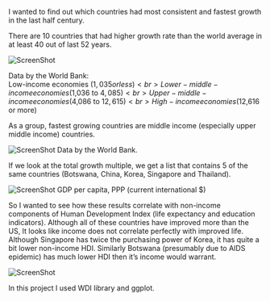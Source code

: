 I wanted to find out which countries had most consistent  and fastest growth in the last half century.

There are 10 countries that had higher growth rate than the world average in at least 40 out of last 52 years.

![ScreenShot](https://raw.github.com/ghromis/DataProjects/master/Champs/Champs.jpeg)

Data by the World Bank: <br>
Low-income economies ($1,035 or less) <br>
Lower-middle-income economies ($1,036 to $4,085) <br>
Upper-middle-income economies ($4,086 to $12,615) <br>
High-income economies ($12,616 or more) <br>

As a group, fastest growing countries are middle income (especially upper middle income) countries.

![ScreenShot](https://raw.github.com/ghromis/DataProjects/master/Champs/by.income.jpeg)
Data by the World Bank.

If we look at the total growth multiple, we get a list that contains 5 of the same countries (Botswana, China, Korea, 
Singapore and Thailand).

![ScreenShot](https://raw.github.com/ghromis/DataProjects/master/Champs/GrowthMultiple.png)
GDP per capita, PPP (current international $)

So I wanted to see how these results correlate with non-income components of Human Development Index (life expectancy and education indicators). Although all of these countries have improved more than the US, It looks like income does not correlate perfectly with improved life. Although Singapore has twice the purchasing power of Korea, it has quite a bit lower non-income HDI. Similarly Botswana (presumably due to AIDS epidemic) has much lower HDI then it’s income would warrant.

![ScreenShot](https://raw.github.com/ghromis/DataProjects/master/Champs/NonIncomeHDI.png)

In this project I used WDI library and ggplot.
